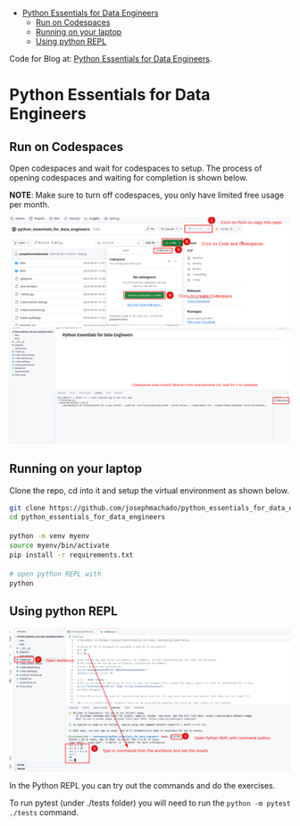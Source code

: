 

* [Python Essentials for Data Engineers](#python-essentials-for-data-engineers)
    * [Run on Codespaces](#run-on-codespaces)
    * [Running on your laptop](#running-on-your-laptop)
    * [Using python REPL](#using-python-repl)

Code for Blog at: [Python Essentials for Data Engineers](https://www.startdataengineering.com/post/python-for-de/).

# Python Essentials for Data Engineers 

## Run on Codespaces

Open codespaces and wait for codespaces to setup. The process of opening codespaces and waiting for completion is shown below.

**NOTE**: Make sure to turn off codespaces, you only have limited free usage per month.

![Open codespace](./assets/cs.png)
![Wait for codespace to setup](./assets/cs2.png)

## Running on your laptop

Clone the repo, cd into it and setup the virtual environment as shown below.

```bash
git clone https://github.com/josephmachado/python_essentials_for_data_engineers.git
cd python_essentials_for_data_engineers

python -m venv myenv
source myenv/bin/activate
pip install -r requirements.txt

# open python REPL with 
python
```

## Using python REPL

![REPL](./assets/repl.png)

In the Python REPL you can try out the commands and do the exercises.

To run pytest (under ./tests folder) you will need to run the `python -m pytest ./tests` command.
